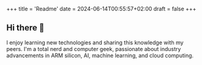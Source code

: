 +++
title = 'Readme'
date = 2024-06-14T00:55:57+02:00
draft = false
+++
## Hi there 👋

I enjoy learning new technologies and sharing this knowledge with my peers. I'm a total nerd and computer geek, passionate about industry advancements in ARM silicon, AI, machine learning, and cloud computing.
